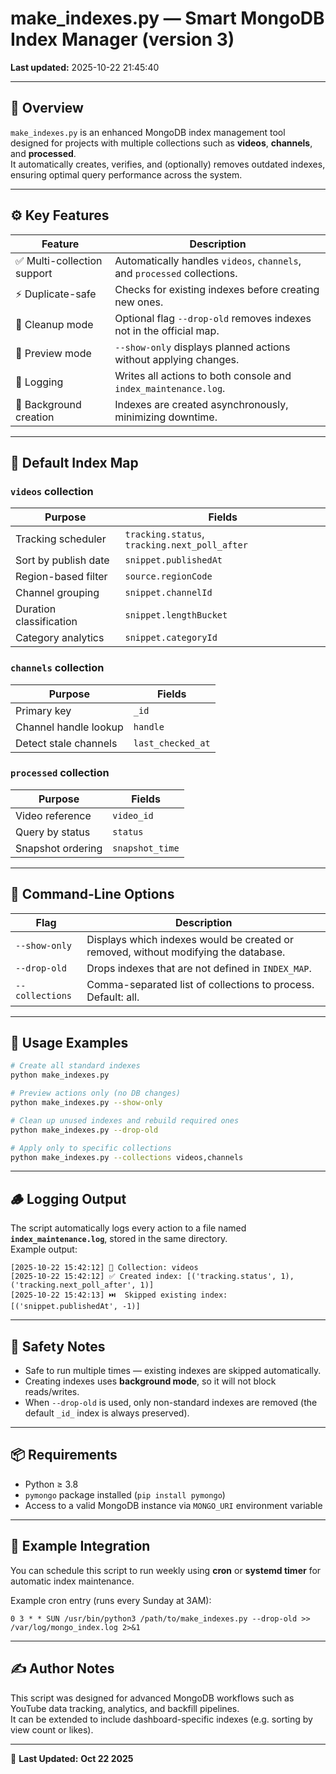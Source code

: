 # make_indexes.py — Smart MongoDB Index Manager (version 3)

**Last updated:** 2025-10-22 21:45:40

---

## 📘 Overview
`make_indexes.py` is an enhanced MongoDB index management tool designed for projects with multiple collections such as **videos**, **channels**, and **processed**.  
It automatically creates, verifies, and (optionally) removes outdated indexes, ensuring optimal query performance across the system.

---

## ⚙️ Key Features

| Feature | Description |
|----------|--------------|
| ✅ Multi-collection support | Automatically handles `videos`, `channels`, and `processed` collections. |
| ⚡ Duplicate-safe | Checks for existing indexes before creating new ones. |
| 🧹 Cleanup mode | Optional flag `--drop-old` removes indexes not in the official map. |
| 👀 Preview mode | `--show-only` displays planned actions without applying changes. |
| 🧾 Logging | Writes all actions to both console and `index_maintenance.log`. |
| 🚀 Background creation | Indexes are created asynchronously, minimizing downtime. |

---

## 🧱 Default Index Map

### `videos` collection
| Purpose | Fields |
|----------|---------|
| Tracking scheduler | `tracking.status`, `tracking.next_poll_after` |
| Sort by publish date | `snippet.publishedAt` |
| Region-based filter | `source.regionCode` |
| Channel grouping | `snippet.channelId` |
| Duration classification | `snippet.lengthBucket` |
| Category analytics | `snippet.categoryId` |

### `channels` collection
| Purpose | Fields |
|----------|---------|
| Primary key | `_id` |
| Channel handle lookup | `handle` |
| Detect stale channels | `last_checked_at` |

### `processed` collection
| Purpose | Fields |
|----------|---------|
| Video reference | `video_id` |
| Query by status | `status` |
| Snapshot ordering | `snapshot_time` |

---

## 🧩 Command-Line Options

| Flag | Description |
|------|--------------|
| `--show-only` | Displays which indexes would be created or removed, without modifying the database. |
| `--drop-old` | Drops indexes that are not defined in `INDEX_MAP`. |
| `--collections` | Comma-separated list of collections to process. Default: all. |

---

## 🧠 Usage Examples

```bash
# Create all standard indexes
python make_indexes.py

# Preview actions only (no DB changes)
python make_indexes.py --show-only

# Clean up unused indexes and rebuild required ones
python make_indexes.py --drop-old

# Apply only to specific collections
python make_indexes.py --collections videos,channels
```

---

## 🪵 Logging Output

The script automatically logs every action to a file named **`index_maintenance.log`**, stored in the same directory.  
Example output:

```
[2025-10-22 15:42:12] 📂 Collection: videos
[2025-10-22 15:42:12] ✅ Created index: [('tracking.status', 1), ('tracking.next_poll_after', 1)]
[2025-10-22 15:42:13] ⏭️  Skipped existing index: [('snippet.publishedAt', -1)]
```

---

## 🧰 Safety Notes

- Safe to run multiple times — existing indexes are skipped automatically.
- Creating indexes uses **background mode**, so it will not block reads/writes.
- When `--drop-old` is used, only non-standard indexes are removed (the default `_id_` index is always preserved).

---

## 📦 Requirements

- Python ≥ 3.8
- `pymongo` package installed (`pip install pymongo`)
- Access to a valid MongoDB instance via `MONGO_URI` environment variable

---

## 🏁 Example Integration

You can schedule this script to run weekly using **cron** or **systemd timer** for automatic index maintenance.

Example cron entry (runs every Sunday at 3AM):

```
0 3 * * SUN /usr/bin/python3 /path/to/make_indexes.py --drop-old >> /var/log/mongo_index.log 2>&1
```

---

## ✍️ Author Notes

This script was designed for advanced MongoDB workflows such as YouTube data tracking, analytics, and backfill pipelines.  
It can be extended to include dashboard-specific indexes (e.g. sorting by view count or likes).

---

📅 **Last Updated:** **Oct 22 2025**
